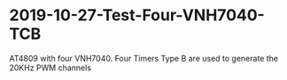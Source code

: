 # 2019-10-27-Test-Four-VNH7040-TCB
AT4809 with four VNH7040. Four Timers Type B are used to generate the 20KHz PWM channels
